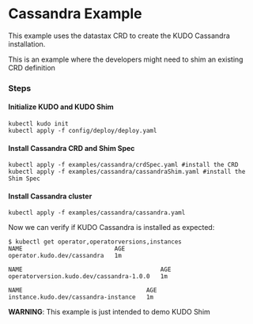 # Cassandra Example

This example uses the datastax CRD to create the KUDO Cassandra installation.

This is an example where the developers might need to shim an existing CRD definition


### Steps

#### Initialize KUDO and KUDO Shim 

```
kubectl kudo init
kubectl apply -f config/deploy/deploy.yaml
```

#### Install Cassandra CRD and Shim Spec
```
kubectl apply -f examples/cassandra/crdSpec.yaml #install the CRD
kubectl apply -f examples/cassandra/cassandraShim.yaml #install the Shim Spec
```

#### Install Cassandra cluster
```
kubectl apply -f examples/cassandra/cassandra.yaml
```

Now we can verify if KUDO Cassandra is installed as expected:
```
$ kubectl get operator,operatorversions,instances
NAME                          AGE
operator.kudo.dev/cassandra   1m

NAME                                       AGE
operatorversion.kudo.dev/cassandra-1.0.0   1m

NAME                                   AGE
instance.kudo.dev/cassandra-instance   1m
```


**WARNING**: This example is just intended to demo KUDO Shim
